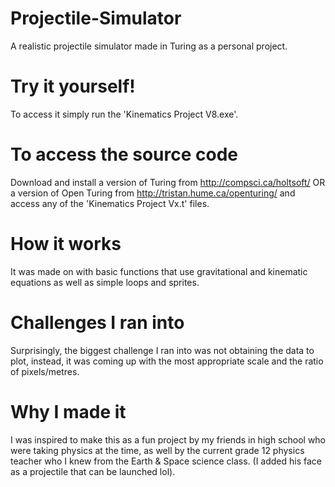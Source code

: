 # Projectile-Simulator
A realistic projectile simulator made in Turing as a personal project.

# Try it yourself!
To access it simply run the 'Kinematics Project V8.exe'.

# To access the source code
Download and install a version of Turing from http://compsci.ca/holtsoft/ OR a version of Open Turing from http://tristan.hume.ca/openturing/ and access any of the 'Kinematics Project Vx.t' files.

# How it works
It was made on with basic functions that use gravitational and kinematic equations as well as simple loops and sprites.

# Challenges I ran into
Surprisingly, the biggest challenge I ran into was not obtaining the data to plot, instead, it was coming up with the most appropriate scale and the ratio of pixels/metres.

# Why I made it
I was inspired to make this as a fun project by my friends in high school who were taking physics at the time, as well by the current grade 12 physics teacher who I knew from the Earth & Space science class. (I added his face as a projectile that can be launched lol).

